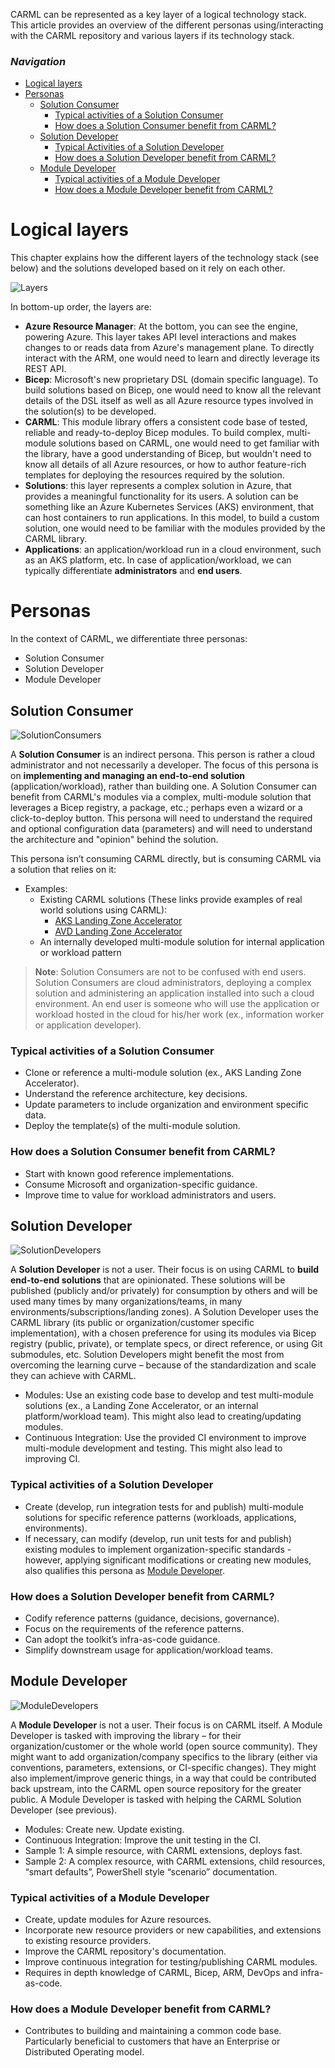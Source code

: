 CARML can be represented as a key layer of a logical technology stack. This article provides an overview of the different personas using/interacting with the CARML repository and various layers if its technology stack. 

### _Navigation_

- [Logical layers](#logical-layers)
- [Personas](#personas)
  - [Solution Consumer](#solution-consumer)
    - [Typical activities of a Solution Consumer](#typical-activities-of-a-solution-consumer)
    - [How does a Solution Consumer benefit from CARML?](#how-does-a-solution-consumer-benefit-from-carml)
  - [Solution Developer](#solution-developer)
    - [Typical Activities of a Solution Developer](#typical-activities-of-a-solution-developer)
    - [How does a Solution Developer benefit from CARML?](#how-does-a-solution-developer-benefit-from-carml)
  - [Module Developer](#module-developer)
    - [Typical activities of a Module Developer](#typical-activities-of-a-module-developer)
    - [How does a Module Developer benefit from CARML?](#how-does-a-module-developer-benefit-from-carml)

# Logical layers

This chapter explains how the different layers of the technology stack (see below) and the solutions developed based on it rely on each other.

![Layers](media/Personas/layers.png)  

In bottom-up order, the layers are:

- **Azure Resource Manager**: At the bottom, you can see the engine, powering Azure. This layer takes API level interactions and makes changes to or reads data from Azure's management plane. To directly interact with the ARM, one would need to learn and directly leverage its REST API.
- **Bicep**: Microsoft's new proprietary DSL (domain specific language). To build solutions based on Bicep, one would need to know all the relevant details of the DSL itself as well as all Azure resource types involved in the solution(s) to be developed.
- **CARML**: This module library offers a consistent code base of tested, reliable and ready-to-deploy Bicep modules. To build complex, multi-module solutions based on CARML, one would need to get familiar with the library, have a good understanding of Bicep, but wouldn't need to know all details of all Azure resources, or how to author feature-rich templates for deploying the resources required by the solution.
- **Solutions**: this layer represents a complex solution in Azure, that provides a meaningful functionality for its users. A solution can be something like an Azure Kubernetes Services (AKS) environment, that can host containers to run applications. In this model, to build a custom solution, one would need to be familiar with the modules provided by the CARML library.
- **Applications**: an application/workload run in a cloud environment, such as an AKS platform, etc. In case of application/workload, we can typically differentiate **administrators** and **end users**.

# Personas

In the context of CARML, we differentiate three personas:

- Solution Consumer
- Solution Developer
- Module Developer

## Solution Consumer

![SolutionConsumers](./media/Personas/SolutionConsumers.png)

A **Solution Consumer** is an indirect persona. This person is rather a cloud administrator and not necessarily a developer. The focus of this persona is on **implementing and managing an end-to-end solution** (application/workload), rather than building one. A Solution Consumer can benefit from CARML's modules via a complex, multi-module solution that leverages a Bicep registry, a package, etc.; perhaps even a wizard or a click-to-deploy button.
This persona will need to understand the required and optional configuration data (parameters) and will need to understand the architecture and "opinion" behind the solution.

This persona isn’t consuming CARML directly, but is consuming CARML via a solution that relies on it:

- Examples:
  - Existing CARML solutions (These links provide examples of real world solutions using CARML):
    - [AKS Landing Zone Accelerator](https://github.com/Azure/AKS-Landing-Zone-Accelerator)
    - [AVD Landing Zone Accelerator](https://github.com/Azure/avdaccelerator)
  - An internally developed multi-module solution for internal application or workload pattern

> **Note**: Solution Consumers are not to be confused with end users. Solution Consumers are cloud administrators, deploying a complex solution and administering an application installed into such a cloud environment. An end user is someone who will use the  application or workload hosted in the cloud for his/her work (ex., information worker or application developer).

### Typical activities of a Solution Consumer

- Clone or reference a multi-module solution (ex., AKS Landing Zone Accelerator).
- Understand the reference architecture, key decisions.
- Update parameters to include organization and environment specific data.
- Deploy the template(s) of the multi-module solution.

### How does a Solution Consumer benefit from CARML?

- Start with known good reference implementations.
- Consume Microsoft and organization-specific guidance.
- Improve time to value for workload administrators and users.

## Solution Developer

![SolutionDevelopers](./media/Personas/SolutionDevelopers.png)

A **Solution Developer** is not a user. Their focus is on using CARML to **build end-to-end solutions** that are opinionated. These solutions will be published (publicly and/or privately) for consumption by others and will be used many times by many organizations/teams, in many environments/subscriptions/landing zones).
A Solution Developer uses the CARML library (its public or organization/customer specific implementation), with a chosen preference for using its modules via Bicep registry (public, private), or template specs, or direct reference, or using Git submodules, etc. Solution Developers might benefit the most from overcoming the learning curve – because of the standardization and scale they can achieve with CARML.

- Modules: Use an existing code base to develop and test multi-module solutions (ex., a Landing Zone Accelerator, or an internal platform/workload team). This might also lead to creating/updating modules.
- Continuous Integration: Use the provided CI environment to improve multi-module development and testing. This might also lead to improving CI.

### Typical activities of a Solution Developer

- Create (develop, run integration tests for and publish) multi-module solutions for specific reference patterns (workloads, applications, environments).
- If necessary, can modify (develop, run unit tests for and publish) existing modules to implement organization-specific standards - however, applying significant modifications or creating new modules, also qualifies this persona as [Module Developer](#module-developer).

### How does a Solution Developer benefit from CARML?

- Codify reference patterns (guidance, decisions, governance).
- Focus on the requirements of the reference patterns.
- Can adopt the toolkit’s infra-as-code guidance.
- Simplify downstream usage for application/workload teams.

## Module Developer

![ModuleDevelopers](./media/Personas/ModuleDevelopers.png)

A **Module Developer** is not a user. Their focus is on CARML itself. A Module Developer is tasked with improving the library – for their organization/customer or the whole world (open source community). They might want to add organization/company specifics to the library (either via conventions, parameters, extensions, or CI-specific changes). They might also implement/improve generic things, in a way that could be contributed back upstream, into the CARML open source repository for the greater public. A Module Developer is tasked with helping the CARML Solution Developer (see previous).

- Modules: Create new. Update existing.
- Continuous Integration: Improve the unit testing in the CI.
- Sample 1: A simple resource, with CARML extensions, deploys fast.
- Sample 2: A complex resource, with CARML extensions, child resources, “smart defaults”, PowerShell style “scenario” documentation.

### Typical activities of a Module Developer

- Create, update modules for Azure resources.
- Incorporate new resource providers or new capabilities, and extensions to existing resource providers.
- Improve the CARML repository's documentation.
- Improve continuous integration for testing/publishing CARML modules.
- Requires in depth knowledge of CARML, Bicep, ARM, DevOps and infra-as-code.

### How does a Module Developer benefit from CARML?

- Contributes to building and maintaining a common code base. Particularly beneficial to customers that have an Enterprise or Distributed Operating model.
